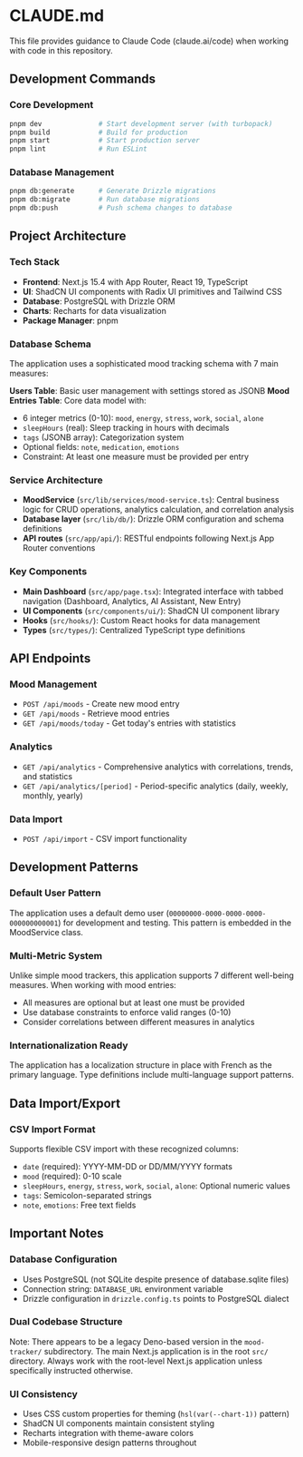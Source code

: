 # CLAUDE.md

This file provides guidance to Claude Code (claude.ai/code) when working with code in this repository.

## Development Commands

### Core Development
```bash
pnpm dev              # Start development server (with turbopack)
pnpm build            # Build for production
pnpm start            # Start production server
pnpm lint             # Run ESLint
```

### Database Management
```bash
pnpm db:generate      # Generate Drizzle migrations
pnpm db:migrate       # Run database migrations
pnpm db:push          # Push schema changes to database
```

## Project Architecture

### Tech Stack
- **Frontend**: Next.js 15.4 with App Router, React 19, TypeScript
- **UI**: ShadCN UI components with Radix UI primitives and Tailwind CSS
- **Database**: PostgreSQL with Drizzle ORM
- **Charts**: Recharts for data visualization
- **Package Manager**: pnpm

### Database Schema
The application uses a sophisticated mood tracking schema with 7 main measures:

**Users Table**: Basic user management with settings stored as JSONB
**Mood Entries Table**: Core data model with:
- 6 integer metrics (0-10): `mood`, `energy`, `stress`, `work`, `social`, `alone`
- `sleepHours` (real): Sleep tracking in hours with decimals
- `tags` (JSONB array): Categorization system
- Optional fields: `note`, `medication`, `emotions`
- Constraint: At least one measure must be provided per entry

### Service Architecture
- **MoodService** (`src/lib/services/mood-service.ts`): Central business logic for CRUD operations, analytics calculation, and correlation analysis
- **Database layer** (`src/lib/db/`): Drizzle ORM configuration and schema definitions
- **API routes** (`src/app/api/`): RESTful endpoints following Next.js App Router conventions

### Key Components
- **Main Dashboard** (`src/app/page.tsx`): Integrated interface with tabbed navigation (Dashboard, Analytics, AI Assistant, New Entry)
- **UI Components** (`src/components/ui/`): ShadCN UI component library
- **Hooks** (`src/hooks/`): Custom React hooks for data management
- **Types** (`src/types/`): Centralized TypeScript type definitions

## API Endpoints

### Mood Management
- `POST /api/moods` - Create new mood entry
- `GET /api/moods` - Retrieve mood entries
- `GET /api/moods/today` - Get today's entries with statistics

### Analytics
- `GET /api/analytics` - Comprehensive analytics with correlations, trends, and statistics
- `GET /api/analytics/[period]` - Period-specific analytics (daily, weekly, monthly, yearly)

### Data Import
- `POST /api/import` - CSV import functionality

## Development Patterns

### Default User Pattern
The application uses a default demo user (`00000000-0000-0000-0000-000000000001`) for development and testing. This pattern is embedded in the MoodService class.

### Multi-Metric System
Unlike simple mood trackers, this application supports 7 different well-being measures. When working with mood entries:
- All measures are optional but at least one must be provided
- Use database constraints to enforce valid ranges (0-10)
- Consider correlations between different measures in analytics

### Internationalization Ready
The application has a localization structure in place with French as the primary language. Type definitions include multi-language support patterns.

## Data Import/Export

### CSV Import Format
Supports flexible CSV import with these recognized columns:
- `date` (required): YYYY-MM-DD or DD/MM/YYYY formats
- `mood` (required): 0-10 scale
- `sleepHours`, `energy`, `stress`, `work`, `social`, `alone`: Optional numeric values
- `tags`: Semicolon-separated strings
- `note`, `emotions`: Free text fields

## Important Notes

### Database Configuration
- Uses PostgreSQL (not SQLite despite presence of database.sqlite files)
- Connection string: `DATABASE_URL` environment variable
- Drizzle configuration in `drizzle.config.ts` points to PostgreSQL dialect

### Dual Codebase Structure
Note: There appears to be a legacy Deno-based version in the `mood-tracker/` subdirectory. The main Next.js application is in the root `src/` directory. Always work with the root-level Next.js application unless specifically instructed otherwise.

### UI Consistency
- Uses CSS custom properties for theming (`hsl(var(--chart-1))` pattern)
- ShadCN UI components maintain consistent styling
- Recharts integration with theme-aware colors
- Mobile-responsive design patterns throughout